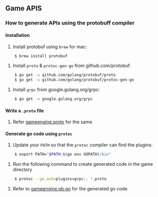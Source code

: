 ## Game APIS

### How to generate APIs using the protobuff compiler

#### Installation

1. Install protobuf using `brew` for mac:
```bash
    $ brew install protobuf
```
1. Install `proto` & `protoc-gen-go` from github.com/protobuf:
```bash
    $ go get -u github.com/golang/protobuf/proto
    $ go get -u github.com/golang/protobuf/protoc-gen-go
```
1. Install `grpc` from google.golang.org/grpc:
```bash
    $ go get -u google.golang.org/grpc
```

#### Write a `.proto` file

1. Refer [gameengine.proto](v1/gameengine.proto) for the same

#### Generate go code using `protoc`
1. Update your `PATH` so that the `protoc` compiler can find the plugins:
```bash
    $ export PATH="$PATH:$(go env GOPATH)/bin"
```
1. Run the following command to create generated code in the game directory
```bash
    $ protoc --go_out=plugins=grpc:. *.proto
```
1. Refer to [gameengine.pb.go](v1/game/gameengine.pb.go) for the generated go code